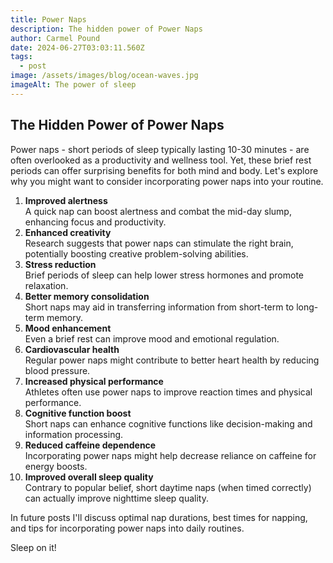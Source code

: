 ```yaml
---
title: Power Naps
description: The hidden power of Power Naps
author: Carmel Pound
date: 2024-06-27T03:03:11.560Z
tags:
  - post
image: /assets/images/blog/ocean-waves.jpg
imageAlt: The power of sleep
---
```

## The Hidden Power of Power Naps

Power naps - short periods of sleep typically lasting 10-30 minutes - are often overlooked as a productivity and wellness tool. Yet, these brief rest periods can offer surprising benefits for both mind and body. Let's explore why you might want to consider incorporating power naps into your routine.

1. **Improved alertness**\
   A quick nap can boost alertness and combat the mid-day slump, enhancing focus and productivity.
2. **Enhanced creativity** \
   Research suggests that power naps can stimulate the right brain, potentially boosting creative problem-solving abilities.
3. **Stress reduction** \
   Brief periods of sleep can help lower stress hormones and promote relaxation.
4. **Better memory consolidation** \
   Short naps may aid in transferring information from short-term to long-term memory.
5. **Mood enhancement** \
   Even a brief rest can improve mood and emotional regulation.
6. **Cardiovascular health** \
   Regular power naps might contribute to better heart health by reducing blood pressure.
7. **Increased physical performance** \
   Athletes often use power naps to improve reaction times and physical performance.
8. **Cognitive function boost** \
   Short naps can enhance cognitive functions like decision-making and information processing.
9. **Reduced caffeine dependence** \
   Incorporating power naps might help decrease reliance on caffeine for energy boosts.
10. **Improved overall sleep quality** \
    Contrary to popular belief, short daytime naps (when timed correctly) can actually improve nighttime sleep quality.

In future posts I'll discuss optimal nap durations, best times for napping, and tips for incorporating power naps into daily routines.

Sleep on it!